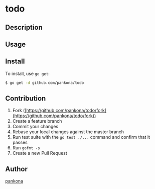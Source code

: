 # todo



## Description

## Usage

## Install

To install, use `go get`:

```bash
$ go get -d github.com/pankona/todo
```

## Contribution

1. Fork ([https://github.com/pankona/todo/fork](https://github.com/pankona/todo/fork))
1. Create a feature branch
1. Commit your changes
1. Rebase your local changes against the master branch
1. Run test suite with the `go test ./...` command and confirm that it passes
1. Run `gofmt -s`
1. Create a new Pull Request

## Author

[pankona](https://github.com/pankona)
